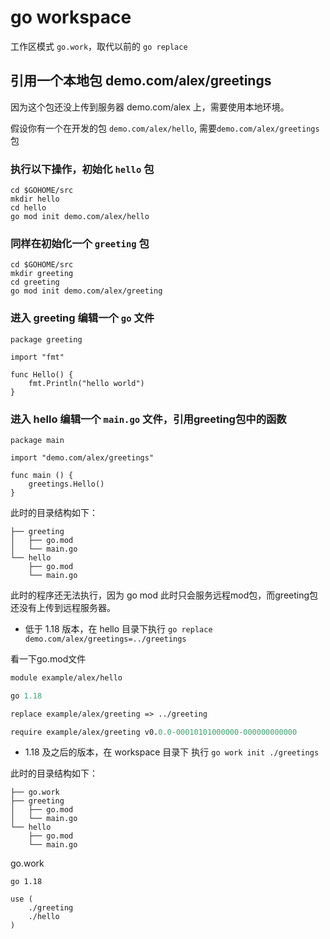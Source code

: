 # go workspace

工作区模式 `go.work`，取代以前的 `go replace`

## 引用一个本地包 demo.com/alex/greetings
 因为这个包还没上传到服务器 demo.com/alex 上，需要使用本地环境。
 
 假设你有一个在开发的包 `demo.com/alex/hello`, 需要`demo.com/alex/greetings` 包
 
###  执行以下操作，初始化 `hello` 包
 ```
 cd $GOHOME/src
 mkdir hello
 cd hello
 go mod init demo.com/alex/hello
 ```
###  同样在初始化一个 `greeting` 包
 ```
 cd $GOHOME/src
 mkdir greeting
 cd greeting
 go mod init demo.com/alex/greeting
 ```
### 进入 greeting 编辑一个 `go` 文件 
```golang
package greeting

import "fmt"

func Hello() {
    fmt.Println("hello world")
}
```

### 进入 hello 编辑一个 `main.go` 文件，引用greeting包中的函数
```golang
package main

import "demo.com/alex/greetings"

func main () {
    greetings.Hello()    
}
```

此时的目录结构如下：
```
├── greeting
│   ├── go.mod
│   └── main.go
└── hello
    ├── go.mod
    └── main.go
``` 

此时的程序还无法执行，因为 go mod 此时只会服务远程mod包，而greeting包还没有上传到远程服务器。

 
- 低于 1.18 版本，在 hello 目录下执行 `go replace demo.com/alex/greetings=../greetings`

看一下go.mod文件
```go.mod
module example/alex/hello

go 1.18

replace example/alex/greeting => ../greeting

require example/alex/greeting v0.0.0-00010101000000-000000000000
```
- 1.18 及之后的版本，在 workspace 目录下 执行 `go work init ./greetings`

此时的目录结构如下：
```
├── go.work
├── greeting
│   ├── go.mod
│   └── main.go
└── hello
    ├── go.mod
    └── main.go
```

go.work
```
go 1.18

use (
	./greeting
	./hello
)
```




